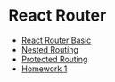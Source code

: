 # React Router

* [React Router Basic](react-router-basic.md)
* [Nested Routing](nested-routing.md)
* [Protected Routing](protected-routing.md)
* [Homework 1](homework-1.md)
